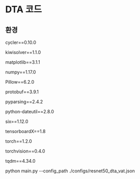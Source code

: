 # DTA 코드 

## 환경

cycler==0.10.0

kiwisolver==1.1.0

matplotlib==3.1.1

numpy==1.17.0

Pillow==6.2.0

protobuf==3.9.1

pyparsing==2.4.2

python-dateutil==2.8.0

six==1.12.0

tensorboardX==1.8

torch==1.2.0

torchvision==0.4.0

tqdm==4.34.0

python main.py --config_path ./configs/resnet50_dta_vat.json